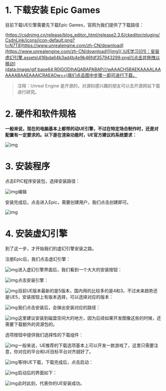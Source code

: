 # 1. 下载安装 **Epic Games**

目前下载UE引擎需要先下载Epic Games，官网为我们提供了下载路径：

(https://csdnimg.cn/release/blog_editor_html/release2.3.6/ckeditor/plugins/CsdnLink/icons/icon-default.png?t=N7T8)https://www.unrealengine.com/zh-CN/download](https://www.unrealengine.com/zh-CN/download)![img](.\UE学习(01)：安装虚幻引擎.assets\416bda64b3ad4b4e9b46fdf357943299.png)![点击并拖拽以移动](data:image/gif;base64,R0lGODlhAQABAPABAP///wAAACH5BAEKAAAALAAAAAABAAEAAAICRAEAOw==)我们点击图中步骤一即可进行下载。

> 注释：Unreal Engine 是开源的，对源码感兴趣的朋友可以去开源网站下载进行研究。

# 2. 硬件和软件规格

**一般来说，现在的电脑基本上都带的动UE引擎，不过在特定场合制作时，还是对配置有一定要求的。以下是在渲染功能时，UE官方建议的系统要求：**

![img](.\UE学习(01)：安装虚幻引擎.assets\53f8444bf2fd4ccf84cf66ecc1058fd0.png)![点击并拖拽以移动](data:image/gif;base64,R0lGODlhAQABAPABAP///wAAACH5BAEKAAAALAAAAAABAAEAAAICRAEAOw==)

# 3. 安装程序

点击EPIC程序安装包，选择安装路径：

![img](.\UE学习(01)：安装虚幻引擎.assets\d38522f4b1104dce901ec8f80f0d3ef2.png)![点击并拖拽以移动](data:image/gif;base64,R0lGODlhAQABAPABAP///wAAACH5BAEKAAAALAAAAAABAAEAAAICRAEAOw==)编辑

安装完成后，点击进入Epic，需要创建用户，我们点击创建即可。

![img](.\UE学习(01)：安装虚幻引擎.assets\3911ee3bb3b549a0b106f7353da66c8f.png)![点击并拖拽以移动](data:image/gif;base64,R0lGODlhAQABAPABAP///wAAACH5BAEKAAAALAAAAAABAAEAAAICRAEAOw==)

# 4. 安装虚幻引擎

到了这一步，才开始我们的虚幻引擎安装之路。

注册Epic后，我们点击虚幻引擎：

![img](.\UE学习(01)：安装虚幻引擎.assets\61d91ddcd6ad42fca4c4952dcad718c7.png)![点击并拖拽以移动](data:image/gif;base64,R0lGODlhAQABAPABAP///wAAACH5BAEKAAAALAAAAAABAAEAAAICRAEAOw==)进入虚幻引擎界面后，我们看到一个大大的安装按钮：

![img](.\UE学习(01)：安装虚幻引擎.assets\12a94734450847e3ab48d15289187600.png)![点击并拖拽以移动](data:image/gif;base64,R0lGODlhAQABAPABAP///wAAACH5BAEKAAAALAAAAAABAAEAAAICRAEAOw==)点击安装引擎：

![img](.\UE学习(01)：安装虚幻引擎.assets\dae251b693db4def8586269ec2bc412d.png)![点击并拖拽以移动](data:image/gif;base64,R0lGODlhAQABAPABAP///wAAACH5BAEKAAAALAAAAAABAAEAAAICRAEAOw==)目前UE版本最新的是5版本，国内用的比较多的是4和3，不过未来趋势还是UE5，安装按钮上有版本选择，可以选择对应的版本：

![img](.\UE学习(01)：安装虚幻引擎.assets\69f3baa9ea1f436ba9025faaa1e83722.png)![点击并拖拽以移动](data:image/gif;base64,R0lGODlhAQABAPABAP///wAAACH5BAEKAAAALAAAAAABAAEAAAICRAEAOw==)我们点击安装后，会弹出安装对应的路径：

![img](.\UE学习(01)：安装虚幻引擎.assets\864aa57bb1964fa59c6882a9fbf084fa.png)![点击并拖拽以移动](data:image/gif;base64,R0lGODlhAQABAPABAP///wAAACH5BAEKAAAALAAAAAABAAEAAAICRAEAOw==)这里建议安装到磁盘空间大的地方，因为后续如果开发图像这些的时候，还需要下载额外的资源包的。

选项按钮中提供我们选择性的下载组件：

![img](.\UE学习(01)：安装虚幻引擎.assets\44e4c8d8096541438c5ebce2c8b5850f.png)![点击并拖拽以移动](data:image/gif;base64,R0lGODlhAQABAPABAP///wAAACH5BAEKAAAALAAAAAABAAEAAAICRAEAOw==)一般来说，UE推荐的下载选项基本上可以开发一款游戏了，这里只需要注意，你对应的平台和UE目标平台对齐就好了。

![img](.\UE学习(01)：安装虚幻引擎.assets\e963343475ee4275bd36ad63a09843bf.png)![点击并拖拽以移动](data:image/gif;base64,R0lGODlhAQABAPABAP///wAAACH5BAEKAAAALAAAAAABAAEAAAICRAEAOw==)等待UE下载，下载完成后，点击启动：

![img](.\UE学习(01)：安装虚幻引擎.assets\c9279cfea3bb49c99917f6d4ed66e3a3.png)![点击并拖拽以移动](data:image/gif;base64,R0lGODlhAQABAPABAP///wAAACH5BAEKAAAALAAAAAABAAEAAAICRAEAOw==)启动后的界面如下：

![img](.\UE学习(01)：安装虚幻引擎.assets\149188f77a764791995e18a6f1d9f2ea.png)![点击并拖拽以移动](data:image/gif;base64,R0lGODlhAQABAPABAP///wAAACH5BAEKAAAALAAAAAABAAEAAAICRAEAOw==)此时此刻，代表你的UE安装成功。